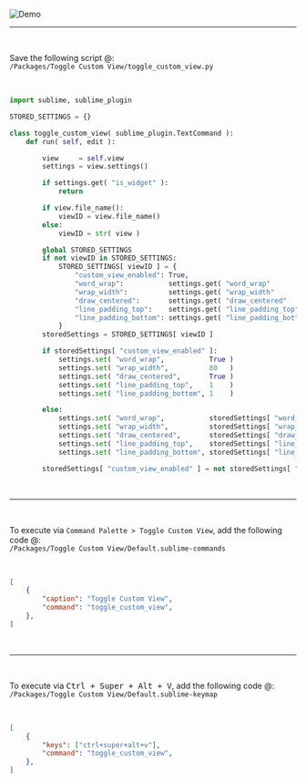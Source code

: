 ![Demo](http://i.stack.imgur.com/C6GRe.gif)

-----

&nbsp;

Save the following script @:  
`/Packages/Toggle Custom View/toggle_custom_view.py`

&nbsp;

```python
import sublime, sublime_plugin

STORED_SETTINGS = {}

class toggle_custom_view( sublime_plugin.TextCommand ):
	def run( self, edit ):

		view     = self.view
		settings = view.settings()

		if settings.get( "is_widget" ):
			return

		if view.file_name():
			viewID = view.file_name()
		else:
			viewID = str( view )

		global STORED_SETTINGS
		if not viewID in STORED_SETTINGS:
			STORED_SETTINGS[ viewID ] = {
				"custom_view_enabled": True,
				"word_wrap":           settings.get( "word_wrap"           ),
				"wrap_width":          settings.get( "wrap_width"          ),
				"draw_centered":       settings.get( "draw_centered"       ),
				"line_padding_top":    settings.get( "line_padding_top"    ),
				"line_padding_bottom": settings.get( "line_padding_bottom" ),
			}
		storedSettings = STORED_SETTINGS[ viewID ]

		if storedSettings[ "custom_view_enabled" ]:
			settings.set( "word_wrap",           True )
			settings.set( "wrap_width",          80   )
			settings.set( "draw_centered",       True )
			settings.set( "line_padding_top",    1    )
			settings.set( "line_padding_bottom", 1    )

		else:
			settings.set( "word_wrap",           storedSettings[ "word_wrap"           ] )
			settings.set( "wrap_width",          storedSettings[ "wrap_width"          ] )
			settings.set( "draw_centered",       storedSettings[ "draw_centered"       ] )
			settings.set( "line_padding_top",    storedSettings[ "line_padding_top"    ] )
			settings.set( "line_padding_bottom", storedSettings[ "line_padding_bottom" ] )

		storedSettings[ "custom_view_enabled" ] = not storedSettings[ "custom_view_enabled" ]
```

&nbsp;

-----

&nbsp;

To execute via `Command Palette > Toggle Custom View`, add the following code @:  
`/Packages/Toggle Custom View/Default.sublime-commands`

&nbsp;

```json
[
	{
		"caption": "Toggle Custom View",
		"command": "toggle_custom_view",
	},
]
```

&nbsp;

-----

&nbsp;

To execute via <kbd>Ctrl + Super + Alt + V</kbd>, add the following code @:  
`/Packages/Toggle Custom View/Default.sublime-keymap`

&nbsp;

```json
[
	{
		"keys": ["ctrl+super+alt+v"],
		"command": "toggle_custom_view",
	},
]
```


